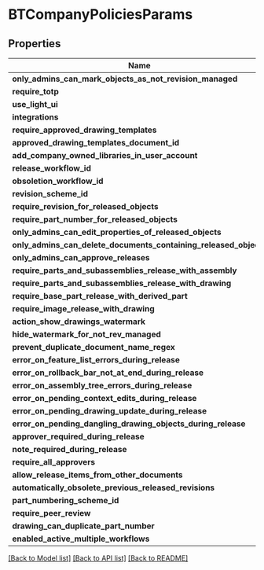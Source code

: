 # BTCompanyPoliciesParams

## Properties
Name | Type | Description | Notes
------------ | ------------- | ------------- | -------------
**only_admins_can_mark_objects_as_not_revision_managed** | **bool** |  | [optional] 
**require_totp** | **bool** |  | [optional] 
**use_light_ui** | **bool** |  | [optional] 
**integrations** | [**IntegrationsParams**](IntegrationsParams.md) |  | [optional] 
**require_approved_drawing_templates** | **bool** |  | [optional] 
**approved_drawing_templates_document_id** | **str** |  | [optional] 
**add_company_owned_libraries_in_user_account** | **bool** |  | [optional] 
**release_workflow_id** | **str** |  | [optional] 
**obsoletion_workflow_id** | **str** |  | [optional] 
**revision_scheme_id** | **str** |  | [optional] 
**require_revision_for_released_objects** | **bool** |  | [optional] 
**require_part_number_for_released_objects** | **bool** |  | [optional] 
**only_admins_can_edit_properties_of_released_objects** | **bool** |  | [optional] 
**only_admins_can_delete_documents_containing_released_objects** | **bool** |  | [optional] 
**only_admins_can_approve_releases** | **bool** |  | [optional] 
**require_parts_and_subassemblies_release_with_assembly** | **bool** |  | [optional] 
**require_parts_and_subassemblies_release_with_drawing** | **bool** |  | [optional] 
**require_base_part_release_with_derived_part** | **bool** |  | [optional] 
**require_image_release_with_drawing** | **bool** |  | [optional] 
**action_show_drawings_watermark** | **bool** |  | [optional] 
**hide_watermark_for_not_rev_managed** | **bool** |  | [optional] 
**prevent_duplicate_document_name_regex** | **str** |  | [optional] 
**error_on_feature_list_errors_during_release** | **bool** |  | [optional] 
**error_on_rollback_bar_not_at_end_during_release** | **bool** |  | [optional] 
**error_on_assembly_tree_errors_during_release** | **bool** |  | [optional] 
**error_on_pending_context_edits_during_release** | **bool** |  | [optional] 
**error_on_pending_drawing_update_during_release** | **bool** |  | [optional] 
**error_on_pending_dangling_drawing_objects_during_release** | **bool** |  | [optional] 
**approver_required_during_release** | **bool** |  | [optional] 
**note_required_during_release** | **bool** |  | [optional] 
**require_all_approvers** | **bool** |  | [optional] 
**allow_release_items_from_other_documents** | **bool** |  | [optional] 
**automatically_obsolete_previous_released_revisions** | **bool** |  | [optional] 
**part_numbering_scheme_id** | **str** |  | [optional] 
**require_peer_review** | **bool** |  | [optional] 
**drawing_can_duplicate_part_number** | **bool** |  | [optional] 
**enabled_active_multiple_workflows** | **bool** |  | [optional] 

[[Back to Model list]](../README.md#documentation-for-models) [[Back to API list]](../README.md#documentation-for-api-endpoints) [[Back to README]](../README.md)


